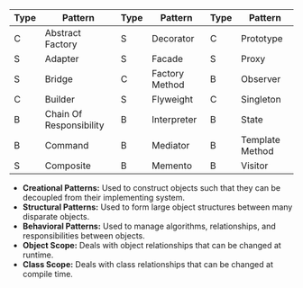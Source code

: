 | Type 	| Pattern     				| Type 	| Pattern     				| Type 	| Pattern     				|
| ---- 	|--------------------------	| ---- 	|--------------------------	| ---- 	|--------------------------	|
| C 	| Abstract Factory 			| S 	| Decorator 				| C 	| Prototype					|
| S 	| Adapter 					| S 	| Facade 					| S 	| Proxy						|
| S 	| Bridge 					| C 	| Factory Method 			| B 	| Observer					|
| C 	| Builder 					| S 	| Flyweight 				| C 	| Singleton					|
| B 	| Chain Of Responsibility 	| B 	| Interpreter 				| B		| State						|
| B 	| Command 					| B 	| Mediator 					| B 	| Template Method			|
| S 	| Composite 				| B 	| Memento 					| B 	| Visitor					|



- **Creational Patterns:** Used to construct objects such that they can be decoupled from their implementing system.
- **Structural Patterns:** Used to form large object structures between many disparate objects.
- **Behavioral Patterns:** Used to manage algorithms, relationships, and responsibilities between objects.
- **Object Scope:** Deals with object relationships that can be changed at runtime.
- **Class Scope:** Deals with class relationships that can be changed at compile time.